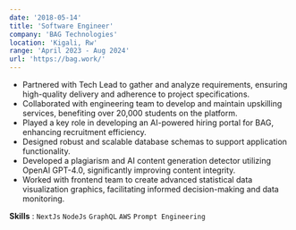 ```yaml
---
date: '2018-05-14'
title: 'Software Engineer'
company: 'BAG Technologies'
location: 'Kigali, Rw'
range: 'April 2023 - Aug 2024'
url: 'https://bag.work/'
---
```


- Partnered with Tech Lead to gather and analyze requirements, ensuring high-quality delivery and adherence to project specifications.
- Collaborated with engineering team to develop and maintain upskilling services, benefiting over 20,000 students on the platform.
- Played a key role in developing an AI-powered hiring portal for BAG, enhancing recruitment efficiency.
- Designed robust and scalable database schemas to support application functionality.
- Developed a plagiarism and AI content generation detector utilizing OpenAI GPT-4.0, significantly improving content integrity.
- Worked with frontend team to create advanced statistical data visualization graphics, facilitating informed decision-making and data monitoring.

**Skills** : `NextJs` `NodeJs` `GraphQL` `AWS` `Prompt Engineering`
